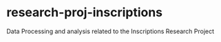 # research-proj-inscriptions
Data Processing and analysis related to the Inscriptions Research Project
